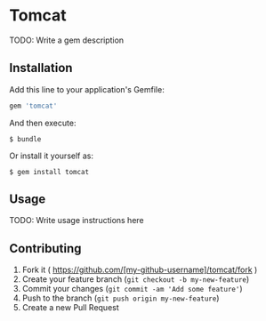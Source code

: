 # Tomcat

TODO: Write a gem description

## Installation

Add this line to your application's Gemfile:

```ruby
gem 'tomcat'
```

And then execute:

    $ bundle

Or install it yourself as:

    $ gem install tomcat

## Usage

TODO: Write usage instructions here

## Contributing

1. Fork it ( https://github.com/[my-github-username]/tomcat/fork )
2. Create your feature branch (`git checkout -b my-new-feature`)
3. Commit your changes (`git commit -am 'Add some feature'`)
4. Push to the branch (`git push origin my-new-feature`)
5. Create a new Pull Request
